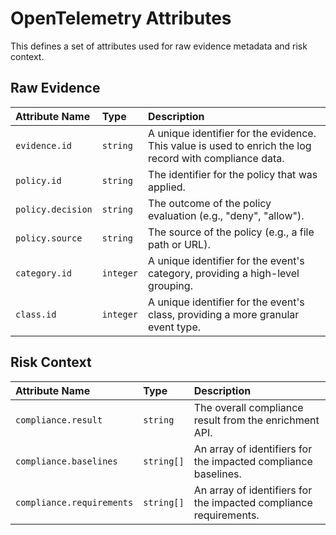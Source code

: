 # OpenTelemetry Attributes

This defines a set of attributes used for raw evidence metadata and risk context.

## Raw Evidence

| Attribute Name    | Type      | Description                                                                                             |
|:------------------|:----------|:--------------------------------------------------------------------------------------------------------|
| `evidence.id`     | `string`  | A unique identifier for the evidence. This value is used to enrich the log record with compliance data. |
| `policy.id`       | `string`  | The identifier for the policy that was applied.                                                         |
| `policy.decision` | `string`  | The outcome of the policy evaluation (e.g., "deny", "allow").                                           |
| `policy.source`   | `string`  | The source of the policy (e.g., a file path or URL).                                                    |
| `category.id`     | `integer` | A unique identifier for the event's category, providing a high-level grouping.                          |
| `class.id`        | `integer` | A unique identifier for the event's class, providing a more granular event type.                        |


## Risk Context

| Attribute Name            | Type       | Description                                                       |
|:--------------------------|:-----------|:------------------------------------------------------------------|
| `compliance.result`       | `string`   | The overall compliance result from the enrichment API.            |
| `compliance.baselines`    | `string[]` | An array of identifiers for the impacted compliance baselines.    |
| `compliance.requirements` | `string[]` | An array of identifiers for the impacted compliance requirements. |
